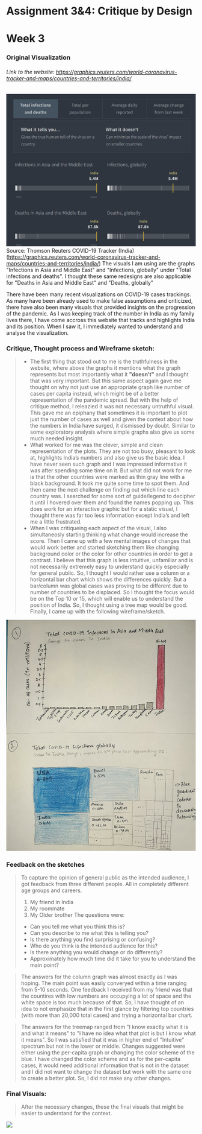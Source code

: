 # Assignment 3&4: Critique by Design
# Week 3

### **Original Visualization**
###### Link to the website: https://graphics.reuters.com/world-coronavirus-tracker-and-maps/countries-and-territories/india/

![alt text](Original_screenshot.PNG)
Source: Thomson Reuters COVID-19 Tracker (India) (https://graphics.reuters.com/world-coronavirus-tracker-and-maps/countries-and-territories/india/)
The visuals I am using are the graphs "Infections in Asia and Middle East" and "Infections, globally" under "Total infections and deaths". I thought these same redesigns are also applicable for "Deaths in Asia and Middle East" and "Deaths, globally"

There have been many recent visualizations on COVID-19 cases trackings. As many have been already used to make false assumptions and criticized, there have also been many visuals that provided insights on the progression of the pandemic. As I was keeping track of the number in India as my family lives there, I have come accross this website that tracks and highlights India and its position. When I saw it, I immediately wanted to understand and analyse the visualization.

### **Critique, Thought process and Wireframe sketch:**
> - The first thing that stood out to me is the truthfulness in the website, where above the graphs it mentions what the graph represents but most importantly what it **"doesn’t"** and I thought that was very important. But this same aspect again gave me thought on why not just use an appropriate graph like number of cases per capita instead, which might be of a better representation of the pandemic spread. But with the help of critique method, I releazied it was not necessary untruthful visual. This gave me an epiphany that sometimes it is important to plot just the number of cases as well and given the context about how the numbers in India have surged, it dismissed by doubt. Similar to some exploratory analysis where simple graphs also give us some much needed insight.
>- What worked for me was the clever, simple and clean representation of the plots. They are not too busy, pleasant to look at, highlights India’s numbers and also give us the basic idea. I have never seen such graph and I was impressed informative it was after spending some time on it.
But what did not work for me is that the other countries were marked as thin gray line with a black background. It took me quite some time to spot them. And then came the next challenge on finding out which line each country was. I searched for some sort of guide/legend to decipher it until I hovered over them and found the names popping up. This does work for an interactive graphic but for a static visual, I thought there was far too less information except India’s and left me a little frustrated.
>- When I was critiqueing each aspect of the visual, I also simultaneosly starting thinking what change would increase the score. Then I came up with a few mental images of changes that would work better and started sketching them like changing background color or the color for other countries in order to get a contrast. I believe that this graph is less intuitive, unfamiliar and is not necessarily extremely easy to understand quickly especially for general public. So, I thought I would rather use a column or a horizontal bar chart which shows the differences quickly. But a bar/column was global cases was proving to be different due to number of countries to be displaced. So I thought the focus would be on the Top 10 or 15, which will enable us to understand the position of India. So, I thought using a tree map would be good.
FInally, I came up with the following wireframe/sketch. 


![alt text](sketch.jpg)

### **Feedback on the sketches**
>To capture the opinion of general public as the intended audience, I got feedback from three different people. All in completely different age groups and careers.
>1. My friend in India
>2. My roommate
>3. My Older brother
>The questions were:
>- Can you tell me what you think this is?
>- Can you describe to me what this is telling you?
>- Is there anything you find surprising or confusing?
>- Who do you think is the intended audience for this?
>- Is there anything you would change or do differently?
>- Approximately how much time did it take for you to understand the main point?

>The answers for the column graph was almost exactly as I was hoping. The main point was easily converyed within a time ranging from 5-10 seconds. One feedback I received from my friend was that the countires with low numbers are occupying a lot of space and the white space is too much because of that. So, I have thought of an idea to not emphasize that in the first glance by filtering top countries (with more than 20,000 total cases) and trying a horizontal bar chart.

>The answers for the treemap ranged from "I know exactly what it is and what it means" to "I have no idea what that plot is but I know what it means". So I was satisfied that it was in higher end of "Intuitive" spectrum but not in the lower or middle. Changes suggested were either using the per-capita graph or changing the color scheme of the blue. I have changed the color scheme and as for the per-capita cases, it would need additional information that is not in the dataset and I did not want to change the dataset but work with the same one to create a better plot. So, I did not make any other changes.

### **Final Visuals:**
>After the necessary changes, these the final visuals that might be easier to understand for the context.

<div class='tableauPlaceholder' id='viz1600911498852' style='position: relative'><noscript><a href='#'><img alt=' ' src='https:&#47;&#47;public.tableau.com&#47;static&#47;images&#47;as&#47;assignment3_16009105626970&#47;Sheet3&#47;1_rss.png' style='border: none' /></a></noscript><object class='tableauViz'  style='display:none;'><param name='host_url' value='https%3A%2F%2Fpublic.tableau.com%2F' /> <param name='embed_code_version' value='3' /> <param name='site_root' value='' /><param name='name' value='assignment3_16009105626970&#47;Sheet3' /><param name='tabs' value='no' /><param name='toolbar' value='yes' /><param name='static_image' value='https:&#47;&#47;public.tableau.com&#47;static&#47;images&#47;as&#47;assignment3_16009105626970&#47;Sheet3&#47;1.png' /> <param name='animate_transition' value='yes' /><param name='display_static_image' value='yes' /><param name='display_spinner' value='yes' /><param name='display_overlay' value='yes' /><param name='display_count' value='yes' /><param name='language' value='en' /></object></div>                <script type='text/javascript'>                    var divElement = document.getElementById('viz1600911498852');                    var vizElement = divElement.getElementsByTagName('object')[0];                    vizElement.style.width='100%';vizElement.style.height=(divElement.offsetWidth*0.75)+'px';                    var scriptElement = document.createElement('script');                    scriptElement.src = 'https://public.tableau.com/javascripts/api/viz_v1.js';                    vizElement.parentNode.insertBefore(scriptElement, vizElement);                </script>





